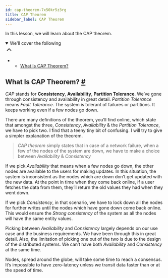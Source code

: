 ```yaml
---
id: cap-theorem-7x50kr5z3rg
title: CAP Theorem
sidebar_label: CAP Theorem
---
```


<div class="PageSummary__TopLeft-sc-19qsvz4-36 fwauBw"><p class="PageSummary__Description-sc-19qsvz4-13 cPWwbw">In this lesson, we will learn about the CAP theorem.</p><div class="PageSummary__Toc-sc-19qsvz4-39 gUDsJM"><details open="" class="styles__PageTOCStyled-rf9d2l-0 jgnDfg"><summary role="button" tabindex="0" class="styles__HeadingWrap-rf9d2l-1 jpKLlP">We'll cover the following<div rotate="0" color="black" size="24" display="inline-flex" name="icon-button" class="styles__IconButton-sc-12pjl04-0 bLjBRS"><svg xmlns="http://www.w3.org/2000/svg" width="24" height="24" viewBox="0 0 24 24" fill="none" stroke="currentColor" stroke-width="2" stroke-linecap="round" stroke-linejoin="round"><polyline points="18 15 12 9 6 15"></polyline></svg></div></summary><div class="markdown-container-div"><div class="markdownViewer Markdown__Viewer-sc-7qtuee-1 dZltoR" role="none"><ul>
<li>
<ul>
<li><a href="#what-is-cap-theorem">What Is CAP Theorem?</a></li>
</ul>
</li>
</ul>
</div></div></details></div></div><div class="styles__ViewerComponentViewStyled-sc-1xosrua-0 cvzEyH"><div><div><div><div><div class=""><div class=""><div class="markdown-container-div"><div class="markdownViewer Markdown__Viewer-sc-7qtuee-1 zJKNA" role="none"><h2 id="what-is-cap-theorem" data-id="279aa6df6d85f4b2464c4e0cc92e4c7c">What Is CAP Theorem? <a class="markdownIt-Anchor" href="#what-is-cap-theorem"><span class="anchor-link">#</span></a></h2>
<p data-id="4c0e6c5532479ad60199b1b228a4b70c"><em>CAP</em> stands for <strong>Consistency</strong>, <strong>Availability</strong>, <strong>Partition Tolerance</strong>. We’ve gone through consistency and availability in great detail. <em>Partition Tolerance</em> means <em>Fault Tolerance</em>. The system is tolerant of failures or partitions. It keeps working even if a few nodes go down.</p>
<p data-id="3f1635dd84d19ac41b5332880da6c2a2">There are many definitions of the theorem, you’ll find online, which state that amongst the three, <em>Consistency</em>, <em>Availability</em> &amp; the <em>Partition Tolerance</em>, we have to pick two. I find that a teeny tiny bit of confusing. I will try to give a simpler explanation of the theorem.</p>
<blockquote data-id="60bed5740ab00ff4acbffc222711fa06">
<p><em>CAP theorem</em> simply states that in case of a network failure, when a few of the nodes of the system are down, we have to make a choice between <em>Availability</em> &amp; <em>Consistency</em></p>
</blockquote>
<p data-id="02c82cd764c193b067eb22f12b0fea5a">If we pick <em>Availability</em> that means when a few nodes go down, the other nodes are available to the users for making updates. In this situation, the system is inconsistent as the nodes which are down don’t get updated with the new data.
At the point in time when they come back online, if a user fetches the data from them, they’ll return the old values they had when they went down.</p>
<p data-id="cc53c897b8928e1e69d0aaecbb41cdea">If we pick <em>Consistency</em>, in that scenario, we have to lock down all the nodes for further writes until the nodes which have gone down come back online. This would ensure the <em>Strong consistency</em> of the system as all the nodes will have the same entity values.</p>
<p data-id="d5b91fd4f43dd1180097f7a7ce3e9b5a">Picking between <em>Availability</em> and <em>Consistency</em> largely depends on our use case and the business requirements. We have been through this in great detail. Also, the limitation of picking one out of the two is due to the design of the distributed systems. We can’t have both <em>Availability</em> and <em>Consistency</em> at the same time.</p>
<p data-id="999657ee62f41b91ce697fdd6b1b366b">Nodes, spread around the globe, will take some time to reach a consensus. It’s impossible to have zero-latency unless we transit data faster than or at the speed of time.</p>
</div></div></div></div></div></div></div></div></div>